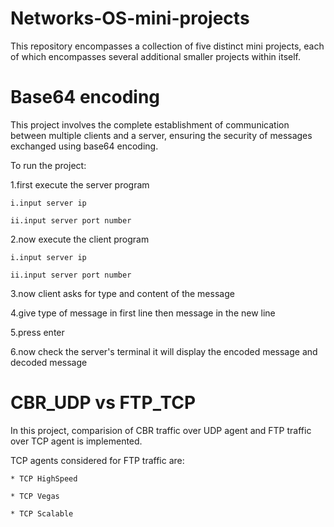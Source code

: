 # Networks-OS-mini-projects

This repository encompasses a collection of five distinct mini projects, each of which encompasses several additional smaller projects within itself.

# Base64 encoding #

This project involves the complete establishment of communication between multiple clients and a server, ensuring the security of messages exchanged using base64 encoding.

To run the project:

1.first execute the server program

    i.input server ip
    
    ii.input server port number
    
2.now execute the client program

    i.input server ip
    
    ii.input server port number
    
3.now client asks for type and content of the message

4.give type of message in first line then message in the new line

5.press enter

6.now check the server's terminal it will display the encoded message and decoded message

# CBR_UDP vs FTP_TCP #

In this project, comparision of CBR traffic over UDP agent and FTP traffic over TCP agent is implemented.

TCP agents considered for FTP traffic are:

~~~
* TCP HighSpeed

* TCP Vegas
         
* TCP Scalable
~~~
